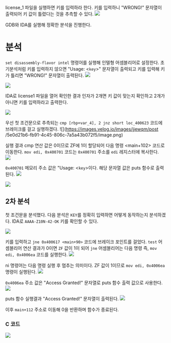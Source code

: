 license_1 파일을 실행하면 키를 입력하라 한다. 키를 입력하니 "WRONG!" 문자열이 출력되어 키 값이 틀렸다는 것을 추측할 수 있다.
![](https://images.velog.io/images/jjewqm/post/cb3bb265-135a-41ed-9c58-15fc9ef02a6a/image.png)

GDB와 IDA를 실행해 정확한 분석을 진행한다.

# 분석

`set disassembly-flavor intel` 명령어를 실행해 인텔형 어셈블리어로 설정한다. 초기분석처럼 키를 입력하지 않으면 "Usage: <`key`>" 문자열이 출력되고 키를 입력해 키가 틀리면 "WRONG!" 문자열이 출력된다.
![](https://images.velog.io/images/jjewqm/post/a57f8415-7b57-4151-bbf8-914ef6729685/image.png)


![](https://images.velog.io/images/jjewqm/post/2962ec01-6404-4a0b-a3a1-5d73ce74d7c4/image.png)

IDA로 license1 파일을 열어 확인한 결과 인자가 2개면 키 값이 맞는지 확인하고 2개가 아니면 키를 입력하라고 출력한다. 

![](https://images.velog.io/images/jjewqm/post/f431624f-b598-428c-9bb6-ec06d4f2ee6e/%ED%99%94%EB%A9%B4%20%EC%BA%A1%EC%B2%98%202020-11-19%20161405.png)

우선 첫 조건문으로 추측되는 `cmp [rbp+var_4], 2 jnz short loc_400623` 코드에 브레이크를 걸고 실행하겠다. 
![](https://images.velog.io/images/jjewqm/post /5e0d21b6-fb91-4c45-806c-7a5a43b072f5/image.png)

실행 결과 cmp 연산 값은 0이므로 ZF에 1이 할당되어 다음 명령 <main+102> 코드로 이동한다. `mov edi, 0x400701` 코드는 `0x400701` 주소를 `edi` 레지스터에 복사한다.  
![](https://images.velog.io/images/jjewqm/post/fdbc151a-3fa4-43c5-90a7-a7d0ab2cbf16/%ED%99%94%EB%A9%B4%20%EC%BA%A1%EC%B2%98%202020-11-19%20205923.png)

`0x400701` 메모리 주소 값은 "Usage: <`key`>이다. 해당 문자열 값은 puts 함수로 출력된다.
![](https://images.velog.io/images/jjewqm/post/176a87ea-ad9f-4a17-bc09-d9fd37b223e0/image.png)

![](https://images.velog.io/images/jjewqm/post/afa62eba-8eb0-46c7-ba1f-d23529001078/image.png)

## 2차 분석

첫 조건문을 분석했다. 다음 분석은 `KEY`를 정확히 입력하면 어떻게 동작하는지 분석하겠다. IDA로 `AAAA-Z10N-42-OK` 키를 확인할 수 있다.

![](https://images.velog.io/images/jjewqm/post/2a8454f6-0034-4b30-8b34-3fe07cd46153/1.png)

키를 입력하고 `jne 0x400617 <main+90>` 코드에 브레이크 포인트를 걸었다. `test` 어셈블리어 연산 결과가 0이면 `ZF` 값이 1이 되어 `jne` 어셈블리어는 다음 명령 즉, `mov edi, 0x4006ea` 코드를 실행한다. 
![](https://images.velog.io/images/jjewqm/post/147e51df-65ef-473e-b689-2324d9f50eb0/image.png)

ni 명령어는 다음 명령 실행 후 멈추는 의미이다. ZF 값이 1이므로 `mov edi, 0x4006ea` 명령이 실행된다. 
![](https://images.velog.io/images/jjewqm/post/d64e6ba6-1867-4d3f-ad6d-57717b417b8b/image.png)

`0x4006ea` 주소 값은 "Access Granted!" 문자열로 puts 함수 출력 값으로 사용한다.
![](https://images.velog.io/images/jjewqm/post/8e9d70ea-091e-4afd-b5b2-b2846a8d04ec/image.png)

puts 함수 실행결과 "Access Granted!" 문자열이 출력된다.
![](https://images.velog.io/images/jjewqm/post/d5833d47-f4c9-409d-a619-273f5936b827/image.png)

이후 `main+112` 주소로 이동해 0을 반환하며 함수가 종료된다.

### C 코드
![](https://images.velog.io/images/jjewqm/post/00f9e253-0255-4eba-a62a-2d6e30dc7113/image.png)